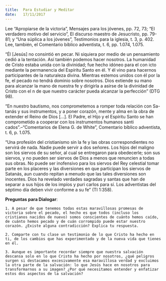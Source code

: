 ```yaml
---
title:  Para Estudiar y Meditar
date:   17/11/2017
---
```


Lee “Apropiarse de la victoria”, Mensajes para los jóvenes, pp. 72, 73; “El verdadero motivo del servicio”, El discurso maestro de Jesucristo, pp. 79-81; y “Una súplica a los jóvenes”, Testimonios para la iglesia, t. 3, p. 402. Lee, también, el Comentario bíblico adventista, t. 6, pp. 1.074, 1.075.

“Él [Jesús] no consintió en pecar. Ni siquiera por medio de un pensamiento cedió a la tentación. Así también podemos hacer nosotros. La humanidad de Cristo estaba unida con la divinidad; fue hecho idóneo para el con icto mediante la permanencia del Espíritu Santo en él. Y él vino para hacernos participantes de la naturaleza divina. Mientras estemos unidos con él por la fe, el pecado no tendrá dominio sobre nosotros. Dios extiende su mano para alcanzar la mano de nuestra fe y dirigirla a asirse de la divinidad de Cristo con el  n de que nuestro carácter pueda alcanzar la perfección” (DTG 98).

“En nuestro bautismo, nos comprometemos a romper toda relación con Sa- tanás y sus instrumentos, y a poner corazón, mente y alma en la obra de extender el Reino de Dios [...]. El Padre, el Hijo y el Espíritu Santo se han comprometido a cooperar con los instrumentos humanos santi cados”.–“Comentarios de Elena G. de White”, Comentario bíblico adventista, t. 6, p. 1.075.

“Una profesión del cristianismo sin la fe y las obras correspondientes no servirá de nada. Nadie puede servir a dos señores. Los hijos del maligno son los siervos de su señor, al cual se entregaron para obedecerle; son sus siervos, y no pueden ser siervos de Dios a menos que renuncien a todas sus obras. No puede ser inofensivo para los siervos del Rey celestial tomar parte en los placeres y las diversiones en que participan los siervos de Satanás, aun cuando repitan a menudo que las tales diversiones son inocentes. Dios ha revelado verdades sagradas y santas que han de separar a sus hijos de los impíos y puri carlos para sí. Los adventistas del séptimo día deben vivir conforme a su fe” (TI 1:358).

**Preguntas para Dialogar**:

`1. A pesar de que tenemos todas estas maravillosas promesas de victoria sobre el pecado, el hecho es que todos (incluso los cristianos nacidos de nuevo) somos conscientes de cuánto hemos caído, de cuánto hemos pecado y de cuán corrompido puede estar nuestro corazón. ¿Existe alguna contradicción? Explica tu respuesta.`

`2. Comparte con tu clase un testimonio de lo que Cristo ha hecho en ti, de los cambios que has experimentado y de la nueva vida que tienes en él.`

`3. Aunque es importante recordar siempre que nuestra salvación descansa solo en lo que Cristo ha hecho por nosotros, ¿qué peligros surgen si destacamos excesivamente esa maravillosa verdad y excluimos la otra parte de la salvación: lo que Jesús hace en nosotros para transformarnos a su imagen? ¿Por qué necesitamos entender y enfatizar estos dos aspectos de la salvación?`